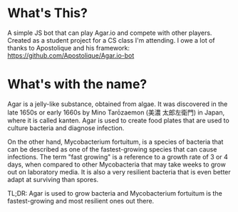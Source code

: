 # What's This?

A simple JS bot that can play Agar.io and compete with other players. Created as a student project for a CS class I'm attending. I owe a lot of thanks to Apostolique and his framework: https://github.com/Apostolique/Agar.io-bot

# What's with the name?

Agar is a jelly-like substance, obtained from algae. It was discovered in the late 1650s or early 1660s by Mino Tarōzaemon (美濃 太郎左衛門) in Japan, where it is called kanten. Agar is used to create food plates that are used to culture bacteria and diagnose infection.

On the other hand, Mycobacterium fortuitum, is a species of bacteria that can be described as one of the fastest-growing species that can cause infections. The term "fast growing" is a reference to a growth rate of 3 or 4 days, when compared to other Mycobacteria that may take weeks to grow out on laboratory media. It is also a very resilient bacteria that is even better adapt at surviving than spores.

TL;DR: Agar is used to grow bacteria and Mycobacterium fortuitum is the fastest-growing and most resilient ones out there.
